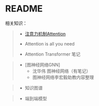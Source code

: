 

# README

相关知识：

>  - [注意力机制Attention](https://github.com/shihuieduca/Recommender_System/tree/master/%E7%9B%B8%E5%85%B3%E7%9F%A5%E8%AF%86/Attention)
>
>   - Attention is all you need
>  
>    - Attention Transformer 笔记



> - [图神经网络GNN]
>   - 沈华伟 图神经网络（有笔记）
>   - 图神经网络李宏毅助教内容整理



> - 知识图谱



> - 端到端模型





